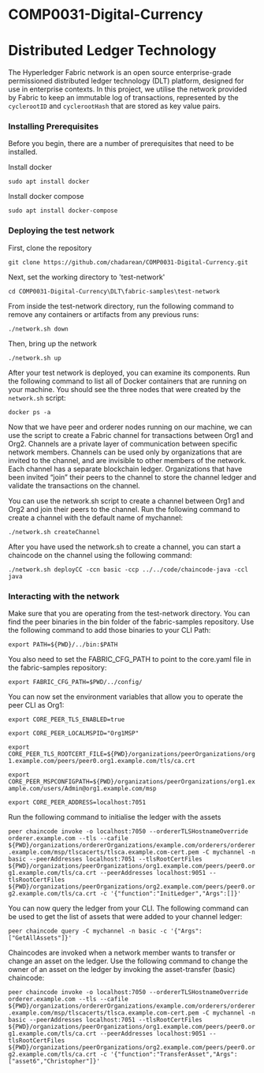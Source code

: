 # COMP0031-Digital-Currency  

# Distributed Ledger Technology 
The Hyperledger Fabric network is an open source enterprise-grade permissioned distributed ledger technology (DLT) platform, 
designed for use in enterprise contexts. In this project, we utilise the network provided by Fabric to keep an immutable log of transactions, represented by the `cyclerootID` and `cyclerootHash` that are stored as key value pairs. 

### Installing Prerequisites
Before you begin, there are a number of prerequisites that need to be installed.

Install docker

`sudo apt install docker`

Install docker compose

`sudo apt install docker-compose`

### Deploying the test network

First, clone the repository

`git clone https://github.com/chadarean/COMP0031-Digital-Currency.git`

Next, set the working directory to 'test-network'

`cd COMP0031-Digital-Currency\DLT\fabric-samples\test-network`

From inside the test-network directory, run the following command to remove any containers or artifacts from any previous runs:

`./network.sh down`

Then, bring up the network

`./network.sh up`

After your test network is deployed, you can examine its components. Run the following command to list all of Docker containers that are running on your machine. You should see the three nodes that were created by the `network.sh` script:

`docker ps -a`

Now that we have peer and orderer nodes running on our machine, we can use the script to create a Fabric channel for transactions between Org1 and Org2. Channels are a private layer of communication between specific network members. Channels can be used only by organizations that are invited to the channel, and are invisible to other members of the network. Each channel has a separate blockchain ledger. Organizations that have been invited “join” their peers to the channel to store the channel ledger and validate the transactions on the channel.

You can use the network.sh script to create a channel between Org1 and Org2 and join their peers to the channel. Run the following command to create a channel with the default name of mychannel:

`./network.sh createChannel`

After you have used the network.sh to create a channel, you can start a chaincode on the channel using the following command:

`./network.sh deployCC -ccn basic -ccp ../../code/chaincode-java -ccl java`

### Interacting with the network

Make sure that you are operating from the test-network directory. You can find the peer binaries in the bin folder of the fabric-samples repository. Use the following command to add those binaries to your CLI Path:

`export PATH=${PWD}/../bin:$PATH`

You also need to set the FABRIC_CFG_PATH to point to the core.yaml file in the fabric-samples repository:

`export FABRIC_CFG_PATH=$PWD/../config/`

You can now set the environment variables that allow you to operate the peer CLI as Org1:

`export CORE_PEER_TLS_ENABLED=true`

`export CORE_PEER_LOCALMSPID="Org1MSP"`

`export CORE_PEER_TLS_ROOTCERT_FILE=${PWD}/organizations/peerOrganizations/org1.example.com/peers/peer0.org1.example.com/tls/ca.crt`

`export CORE_PEER_MSPCONFIGPATH=${PWD}/organizations/peerOrganizations/org1.example.com/users/Admin@org1.example.com/msp`

`export CORE_PEER_ADDRESS=localhost:7051`

Run the following command to initialise the ledger with the assets

`peer chaincode invoke -o localhost:7050 --ordererTLSHostnameOverride orderer.example.com --tls --cafile ${PWD}/organizations/ordererOrganizations/example.com/orderers/orderer.example.com/msp/tlscacerts/tlsca.example.com-cert.pem -C mychannel -n basic --peerAddresses localhost:7051 --tlsRootCertFiles ${PWD}/organizations/peerOrganizations/org1.example.com/peers/peer0.org1.example.com/tls/ca.crt --peerAddresses localhost:9051 --tlsRootCertFiles ${PWD}/organizations/peerOrganizations/org2.example.com/peers/peer0.org2.example.com/tls/ca.crt -c '{"function":"InitLedger","Args":[]}'`

You can now query the ledger from your CLI. The following command can be used to get the list of assets that were added to your channel ledger:

`peer chaincode query -C mychannel -n basic -c '{"Args":["GetAllAssets"]}'`

Chaincodes are invoked when a network member wants to transfer or change an asset on the ledger. Use the following command to change the owner of an asset on the ledger by invoking the asset-transfer (basic) chaincode:

`peer chaincode invoke -o localhost:7050 --ordererTLSHostnameOverride orderer.example.com --tls --cafile ${PWD}/organizations/ordererOrganizations/example.com/orderers/orderer.example.com/msp/tlscacerts/tlsca.example.com-cert.pem -C mychannel -n basic --peerAddresses localhost:7051 --tlsRootCertFiles ${PWD}/organizations/peerOrganizations/org1.example.com/peers/peer0.org1.example.com/tls/ca.crt --peerAddresses localhost:9051 --tlsRootCertFiles ${PWD}/organizations/peerOrganizations/org2.example.com/peers/peer0.org2.example.com/tls/ca.crt -c '{"function":"TransferAsset","Args":["asset6","Christopher"]}'`


